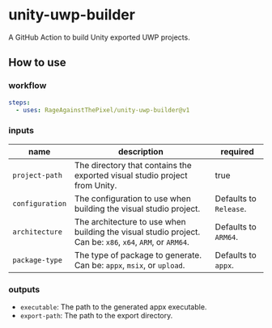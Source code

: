 # unity-uwp-builder

A GitHub Action to build Unity exported UWP projects.

## How to use

### workflow

```yaml
steps:
  - uses: RageAgainstThePixel/unity-uwp-builder@v1
```

### inputs

| name | description | required |
| ---- | ----------- | -------- |
| `project-path` | The directory that contains the exported visual studio project from Unity. | true |
| `configuration` | The configuration to use when building the visual studio project. | Defaults to `Release`. |
| `architecture` | The architecture to use when building the visual studio project. Can be: `x86`, `x64`, `ARM`, or `ARM64`. | Defaults to `ARM64`. |
| `package-type` | The type of package to generate. Can be: `appx`, `msix`, or `upload`. | Defaults to `appx`. |

### outputs

- `executable`: The path to the generated appx executable.
- `export-path`: The path to the export directory.
